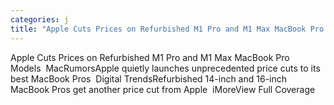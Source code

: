 ```yaml
---
categories: j
title: "Apple Cuts Prices on Refurbished M1 Pro and M1 Max MacBook Pro Models  MacRumors"
---
```

Apple Cuts Prices on Refurbished M1 Pro and M1 Max MacBook Pro Models&nbsp;&nbsp;MacRumorsApple quietly launches unprecedented price cuts to its best MacBook Pros&nbsp;&nbsp;Digital TrendsRefurbished 14-inch and 16-inch MacBook Pros get another price cut from Apple&nbsp;&nbsp;iMoreView Full Coverage